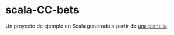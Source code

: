 # scala-CC-bets

Un proyecto de ejemplo en Scala generado a partir
de
[una plantilla](https://developer.lightbend.com/guides/akka-http-quickstart-scala/).

